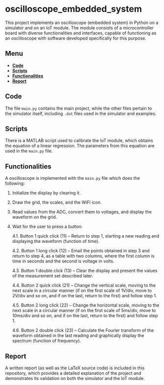 # oscilloscope_embedded_system

This project implements an oscilloscope (embedded system) in Python on a simulator and on an IoT module. The module consists of a microcontroller board with diverse functionalities and interfaces, capable of functioning as an oscilloscope with software developed specifically for this purpose.

## Menu

  - [**Code**](#code)
  - [**Scripts**](#scripts)
  - [**Functionalities**](#functionalities)
  - [**Report**](#report)
   
## Code

The file `main.py` contains the main project, while the other files pertain to the simulator itself, including `.dat` files used in the simulator and examples.

## Scripts

There is a MATLAB script used to calibrate the IoT module, which obtains the equation of a linear regression. The parameters from this equation are used in the `main.py` file.

## Functionalities

A oscilloscope is implemented with the `main.py` file which does the following:

1. Initialize the display by clearing it.

2. Draw the grid, the scales, and the WiFi icon.

3. Read values from the ADC, convert them to voltages, and display the waveform on the grid.

4. Wait for the user to press a button:

   4.1. Button 1 quick click (11) – Return to step 1, starting a new reading and displaying the waveform (function of time).

   4.2. Button 1 long click (12) – Email the points obtained in step 3 and return to step 4, as a table with two columns, where the first column is time in seconds and the second is voltage in volts.

   4.3. Button 1 double click (13) – Clear the display and present the values of the measurement set described later.

   4.4.  Button 2 quick click (21) – Change the vertical scale, moving to the next scale in a circular manner (if on the first scale of 1V/div, move to 2V/div and so on, and if on the last, return to the first) and follow step 1.

   4.5. Button 2 long click (22) – Change the horizontal scale, moving to the next scale in a circular manner (if on the first scale of 5ms/div, move to 10ms/div and so on, and if on the last, return to the first) and follow step 1.

   4.6. Button 2 double click (23) – Calculate the Fourier transform of the waveform obtained in the last reading and graphically display the spectrum (function of frequency).

## Report

A written report (as well as the LaTeX source code) is included in this repository, which provides a detailed explanation of the project and demonstrates its validation on both the simulator and the IoT module.
